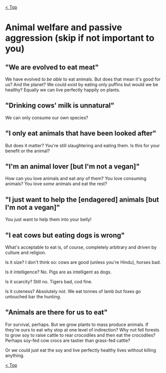 [< Top](readme.md)

# Animal welfare and passive aggression (skip if not important to you)

## "We are evolved to eat meat"
We have evolved *to be able* to eat animals. But does that mean it's good for
us? And the planet? We could *exist* by eating only puffins but would we be
healthy? Equally we can live perfectly happily on plants.

## "Drinking cows' milk is unnatural"
We can only consume our own species?

## "I only eat animals that have been looked after"
But does it matter? You're still slaughtering and eating them. Is this for your
benefit or the animal?

## "I'm an animal lover [but I'm not a vegan]"
How can you love animals and eat _any_ of them? You love consuming animals? You
love _some_ animals and eat the rest?

## "I just want to help the [endagered] animals [but I'm not a vegan]"
You just want to help them into your belly!

## "I eat cows but eating dogs is wrong"
What's acceptable to eat is, of course, completely arbitrary and driven by
culture and religion.

Is it size? I don't think so: cows are good (unless you're Hindu), horses bad.

Is it intelligence? No. Pigs are as intelligent as dogs.

Is it scarcity? Still no. Tigers bad, cod fine.

Is it cuteness? Absolutely not. We eat tonnes of lamb but foxes go untouched
bar the hunting.

## "Animals are there for us to eat"
For survival, perhaps. But we grow plants to mass produce animals. If they're
ours to eat why stop at one level of indirection? Why not fell forests to grow
soy to raise cattle to rear crocodiles and then eat the crocodiles? Perhaps
soy-fed cow crocs are tastier than grass-fed cattle?

Or we could just eat the soy and live perfectly healthy lives without killing
anything.

[< Top](readme.md)
